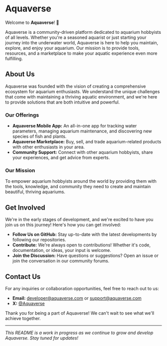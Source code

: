 # Aquaverse

Welcome to **Aquaverse**! 🌊

Aquaverse is a community-driven platform dedicated to aquarium hobbyists of all levels. Whether you're a seasoned aquarist or just starting your journey into the underwater world, Aquaverse is here to help you maintain, explore, and enjoy your aquarium. Our mission is to provide tools, resources, and a marketplace to make your aquatic experience even more fulfilling.

## About Us

Aquaverse was founded with the vision of creating a comprehensive ecosystem for aquarium enthusiasts. We understand the unique challenges that come with maintaining a thriving aquatic environment, and we're here to provide solutions that are both intuitive and powerful.

### Our Offerings

- **Aquaverse Mobile App:** An all-in-one app for tracking water parameters, managing aquarium maintenance, and discovering new species of fish and plants.
- **Aquaverse Marketplace:** Buy, sell, and trade aquarium-related products with other enthusiasts in your area.
- **Community Support:** Connect with other aquarium hobbyists, share your experiences, and get advice from experts.

### Our Mission

To empower aquarium hobbyists around the world by providing them with the tools, knowledge, and community they need to create and maintain beautiful, thriving aquariums.

## Get Involved

We're in the early stages of development, and we're excited to have you join us on this journey! Here's how you can get involved:

- **Follow Us on GitHub:** Stay up-to-date with the latest developments by following our repositories.
- **Contribute:** We're always open to contributions! Whether it's code, documentation, or ideas, your input is welcome.
- **Join the Discussion:** Have questions or suggestions? Open an issue or join the conversation in our community forums.

## Contact Us

For any inquiries or collaboration opportunities, feel free to reach out to us:

- **Email:** [developer@aquaverse.com](mailto:developer@aquaverse.com) or [support@aquaverse.com](mailto:support@aquaverse.com)
- **X:** [@Aquaverse](https://x.com/aquaverse_app)

Thank you for being a part of Aquaverse! We can't wait to see what we'll achieve together.

---

*This README is a work in progress as we continue to grow and develop Aquaverse. Stay tuned for updates!*
